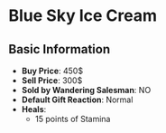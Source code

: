 # Blue Sky Ice Cream

## Basic Information

- **Buy Price**: 450$
- **Sell Price**: 300$
- **Sold by Wandering Salesman**: NO
- **Default Gift Reaction**: Normal
- **Heals**:
  - 15 points of Stamina